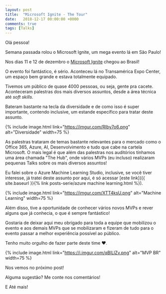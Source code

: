 ```yaml
---
layout: post
title:  "Microsoft Ignite - The Tour"
date:   2018-12-17 00:00:00 +0000
comments: true
tags: [Talks]
---
```


Olá pessoa!

Semana passada rolou o Microsoft Ignite, um mega evento lá em São Paulo!

<!--more-->

Nos dias 11 e 12 de dezembro o [Microsoft Ignite](https://www.microsoft.com/pt-br/ignite-the-tour/sao-paulo) chegou ao Brasil!

O evento foi fantástico, é sério. Aconteceu lá no Transamérica Expo Center, um espaço bem grande e estava totalmente equipado.

Tivemos um público de quase 4000 pessoas, ou seja, gente pra cacete. Aconteceram palestras dos mais diversos assuntos, desde a área técnica até *soft skills*. 

Bateram bastante na tecla da diversidade e de como isso é super importante, contendo inclusive, um estande específico para tratar deste assunto.

{% include image.html link="https://imgur.com/RIby7o6.png" alt="Diversidade" width=75 %}

As palestras trataram de temas bastante relevantes para o mercado como o Office 365, Azure, AI, Desenvolvimento e tudo que cabe na cartela Microsoft. O mais legal é que além das palestras nos auditórios tínhamos uma área chamada "The Hub", onde vários MVPs (eu incluso) realizaram pequenas Talks sobre os mais diversos assuntos!

Eu falei sobre o Azure Machine Learning Studio, inclusive, se você tiver interesse, já tratei deste assunto por aqui, é só acessar [este link]({{ site.baseurl }}{% link posts-serie/azure machine learning.html %}).

{% include image.html link="https://imgur.com/XTT4ksU.png" alt="Machine Learning" width=75 %}

Além disso, tive a oportunidade de conhecer vários novos MVPs e rever alguns que já conhecia, o que é sempre fantástico!

Gostaria de deixar aqui meu obrigado para toda a equipe que mobilizou o evento e aos demais MVPs que se mobilizaram e fizeram de tudo para o evento passar a melhor experiência possível ao público.

Tenho muito orgulho de fazer parte deste time ❤.

{% include image.html link="https://i.imgur.com/qBlLlZv.png" alt="MVP BR" width=75 %}

Nos vemos no próximo post!

Alguma sugestão? Me conte nos comentários!

E Até mais!